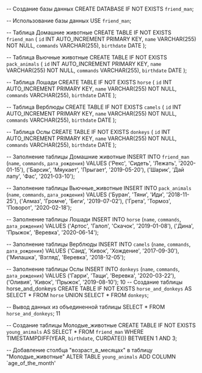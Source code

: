 -- Создание базы данных
CREATE DATABASE IF NOT EXISTS `friend_man`;

-- Использование базы данных
USE `friend_man`;

-- Таблица Домашние животные
CREATE TABLE IF NOT EXISTS `friend_man` (
    `id` INT AUTO_INCREMENT PRIMARY KEY,
    `name` VARCHAR(255) NOT NULL,
    `commands` VARCHAR(255),
    `birthdate` DATE
);

-- Таблица Вьючные животные
CREATE TABLE IF NOT EXISTS `pack_animals` (
    `id` INT AUTO_INCREMENT PRIMARY KEY,
    `name` VARCHAR(255) NOT NULL,
    `commands` VARCHAR(255),
    `birthdate` DATE
);

-- Таблица Лошади
CREATE TABLE IF NOT EXISTS `horse` (
    `id` INT AUTO_INCREMENT PRIMARY KEY,
    `name` VARCHAR(255) NOT NULL,
    `commands` VARCHAR(255),
    `birthdate` DATE
);

-- Таблица Верблюды
CREATE TABLE IF NOT EXISTS `camels` (
    `id` INT AUTO_INCREMENT PRIMARY KEY,
    `name` VARCHAR(255) NOT NULL,
    `commands` VARCHAR(255),
    `birthdate` DATE
);

-- Таблица Ослы
CREATE TABLE IF NOT EXISTS `donkeys` (
    `id` INT AUTO_INCREMENT PRIMARY KEY,
    `name` VARCHAR(255) NOT NULL,
    `commands` VARCHAR(255),
    `birthdate` DATE
);

-- Заполнение таблицы Домашние животные
INSERT INTO `friend_man` (`name`, `commands`, `дата_рождения`) VALUES
    ('Рекс', 'Сидеть', 'Лежать', '2020-01-15'),
    ('Барсик', 'Мяукает', 'Прыгает', '2019-05-20'),
    ('Шарик', 'Дай лапу', 'Фас', '2021-03-10');

-- Заполнение таблицы Вьючные_животные
INSERT INTO `pack_animals` (`name`, `commands`, `дата_рождения`) VALUES
    ('Буран', 'Тяни', 'Иди', '2018-11-25'),
    ('Алмаз', 'Громче', 'Беги', '2019-07-02'),
    ('Грета', 'Тормоз', 'Поворот', '2020-02-18');

-- Заполнение таблицы Лошади
INSERT INTO `horse` (`name`, `commands`, `дата_рождения`) VALUES
    ('Артос', 'Галоп', 'Скачок', '2019-01-08'),
    ('Дина', 'Прыжок', 'Веревка', '2020-06-14');

-- Заполнение таблицы Верблюды
INSERT INTO `camels` (`name`, `commands`, `дата_рождения`) VALUES
    ('Саид', 'Кивок', 'Хождение', '2017-09-30'),
    ('Милашка', 'Взгляд', 'Веревка', '2018-12-05');

-- Заполнение таблицы Ослы
INSERT INTO `donkeys` (`name`, `commands`, `дата_рождения`) VALUES
    ('Гарри', 'Тащи', 'Веревка', '2020-03-22'),
    ('Оливия', 'Кивок', 'Прыжок', '2019-08-10');
10 
-- Создание таблицы horse_and_donkeys
CREATE TABLE IF NOT EXISTS `horse_and_donkeys` AS
SELECT * FROM `horse`
UNION
SELECT * FROM `donkeys`;

-- Вывод данных из объединенной таблицы
SELECT * FROM `horse_and_donkeys`;
11

-- Создание таблицы Молодые_животные
CREATE TABLE IF NOT EXISTS `young_animals` AS
SELECT * FROM `friend_man`
WHERE TIMESTAMPDIFF(YEAR, `birthdate`, CURDATE()) BETWEEN 1 AND 3;

-- Добавление столбца "возраст_в_месяцах" в таблицу "Молодые_животные"
ALTER TABLE `young_animals`
ADD COLUMN `age_of_the_month'

